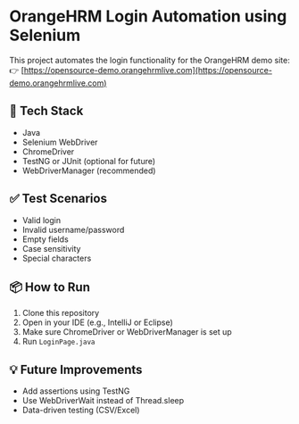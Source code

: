 # OrangeHRM Login Automation using Selenium

This project automates the login functionality for the OrangeHRM demo site:  
👉 [https://opensource-demo.orangehrmlive.com](https://opensource-demo.orangehrmlive.com)

## 🔧 Tech Stack
- Java
- Selenium WebDriver
- ChromeDriver
- TestNG or JUnit (optional for future)
- WebDriverManager (recommended)

## ✅ Test Scenarios
- Valid login
- Invalid username/password
- Empty fields
- Case sensitivity
- Special characters

## 📦 How to Run
1. Clone this repository
2. Open in your IDE (e.g., IntelliJ or Eclipse)
3. Make sure ChromeDriver or WebDriverManager is set up
4. Run `LoginPage.java`

## 💡 Future Improvements
- Add assertions using TestNG
- Use WebDriverWait instead of Thread.sleep
- Data-driven testing (CSV/Excel)

